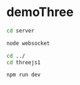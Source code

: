 # demoThree

```sh
cd server
```

```sh
node websocket
```

```sh
cd ../
cd threejs1
```

```sh
npm run dev
```
